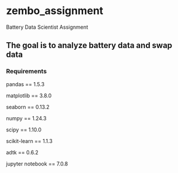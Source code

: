 # zembo_assignment
Battery Data Scientist Assignment

## The goal is to analyze battery data and swap data

### Requirements
pandas == 1.5.3

matplotlib == 3.8.0

seaborn == 0.13.2

numpy == 1.24.3

scipy == 1.10.0

scikit-learn == 1.1.3

adtk == 0.6.2

jupyter notebook == 7.0.8
